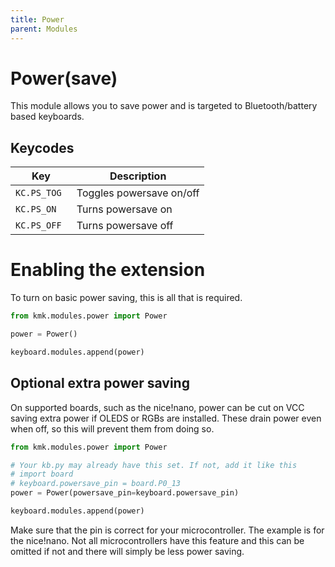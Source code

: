 ```yaml
---
title: Power
parent: Modules
---
```


# Power(save)
This module allows you to save power and is targeted to Bluetooth/battery
based keyboards.

## Keycodes

|Key                    |Description              |
|-----------------------|-------------------------|
|`KC.PS_TOG `           |Toggles powersave on/off |
|`KC.PS_ON `            |Turns powersave on       |
|`KC.PS_OFF `           |Turns powersave off      |

# Enabling the extension
To turn on basic power saving, this is all that is required.
```python
from kmk.modules.power import Power

power = Power()

keyboard.modules.append(power)

```

## Optional extra power saving
On supported boards, such as the nice!nano, power can be cut on VCC saving extra
power if OLEDS or RGBs are installed. These drain power even when off, so this
will prevent them from doing so. 

```python
from kmk.modules.power import Power

# Your kb.py may already have this set. If not, add it like this
# import board
# keyboard.powersave_pin = board.P0_13
power = Power(powersave_pin=keyboard.powersave_pin)

keyboard.modules.append(power)

```

Make sure that the pin is correct for your microcontroller. The example is for 
the nice!nano. Not all microcontrollers have this feature and this can be omitted
if not and there will simply be less power saving.
